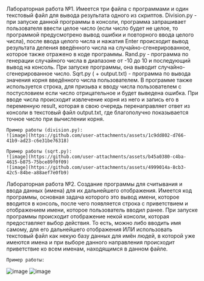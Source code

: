 Лабораторная работа №1.
    Имеется три файла с программами и один текстовый файл для вывода результата одного из скриптов.
    Division.py - при запуске данной программы в консоли, программа запрашивает пользователя ввести целое число (если число будет не целое, то программой предусмотрено вывод ошибки и повторного ввода целого числа), после ввода целого числа и нажатия Enter происходит вывод результата деления введённого числа на случайно-сгенерированное, которое также отражено в коде программы.
    Rand.py - программа по генерации случайного числа в диапазоне от -10 до 10 и последующий вывод на консоль. При запуске программы, она выводит случайно-сгенерированное число.
    Sqrt.py ( + output.txt) - программа по вывода значения корня введённого числа пользователем. В программе также используется строка, для призыва к вводу числа пользователем с постусловием если число отрицательное и будет выведена ошибка. При вводе числа происходит извлечение корня из него и запись его в переменную result, которая в свою очередь перенаправляет ответ из консоли в текстовый файл output.txt, где благополучно показывается точное число при вычислении корня.
    
    Пример работы (division.py):
    ![image](https://github.com/user-attachments/assets/1c9dd802-d766-41b9-ad23-c6e31be76318)

    Пример работы (sqrt.py):
    ![image](https://github.com/user-attachments/assets/b45a0380-c4ba-4615-b875-75bce89f0f09)
    ![image](https://github.com/user-attachments/assets/4999014a-8cb3-42c5-84be-a88aef7e0fb9)

Лабораторная работа №2.
    Создание программы для считывания и ввода данных (имена) для их дальнейшего отображения. Имеется код программы, основная задача которого это вывод имени, которое вводится в консоль, после чего появляется строка с приветствием и отображением имени, которое пользователь вводил ранее.
    При запуске программы происходит отображение некой консоли, которая предоставляет выбор действия. То есть, можно либо вводить имя самому, для его дальнейшего отображения ИЛИ использовать текстовый файл как некую базу данных для имён людей, в которой уже имеются имена и при выборе данного направления происходит приветствие ко всем именам, находящимся в данном файле.
    
    Пример работы:
![image](https://github.com/user-attachments/assets/0308874d-0cb1-46b6-8b12-361007316ffb)
![image](https://github.com/user-attachments/assets/3aef7a76-6d0c-40df-a74f-c9173e90563f)



